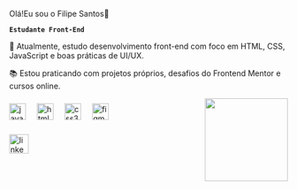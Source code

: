 Olá!Eu sou o Filipe Santos👋

**`Estudante Front-End`**

🎯 Atualmente, estudo desenvolvimento front-end com foco em HTML, CSS, JavaScript e boas práticas de UI/UX.

📚 Estou praticando com projetos próprios, desafios do Frontend Mentor e cursos online.

<img align="right" height="150" src="https://media4.giphy.com/media/v1.Y2lkPTc5MGI3NjExOHJjZWk0Y29lczU1cTRjdzljd3E4cnYwenBiam54eHA0MHdsenA5aiZlcD12MV9pbnRlcm5hbF9naWZfYnlfaWQmY3Q9Zw/ENY5vJgJPEfG3Ym14H/giphy.gif"  />

###

<div align="left">
  <img src="https://cdn.jsdelivr.net/gh/devicons/devicon/icons/javascript/javascript-original.svg" height="30" alt="javascript logo"  />
  <img width="12" />
  <img src="https://cdn.jsdelivr.net/gh/devicons/devicon/icons/html5/html5-original.svg" height="30" alt="html5 logo"  />
  <img width="12" />
  <img src="https://cdn.jsdelivr.net/gh/devicons/devicon/icons/css3/css3-original.svg" height="30" alt="css3 logo"  />
  <img width="12" />
  <img src="https://cdn.jsdelivr.net/gh/devicons/devicon/icons/figma/figma-original.svg" height="30" alt="figma logo"  />
</div>

###

<div align="left">
  <img src="https://img.shields.io/static/v1?message=LinkedIn&logo=linkedin&label=&color=0077B5&logoColor=white&labelColor=&style=for-the-badge" height="35" alt="linkedin logo"  />
</div>

###




